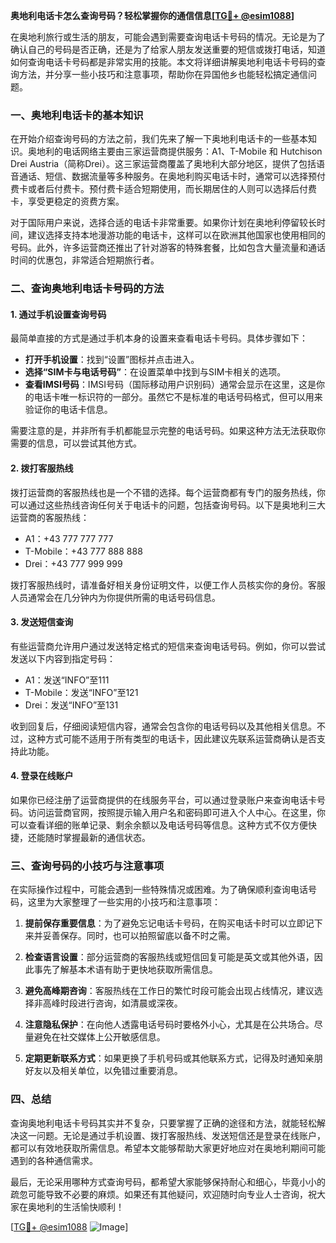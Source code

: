 **奥地利电话卡怎么查询号码？轻松掌握你的通信信息[[TG💪+ @esim1088](https://t.me/s/esim1088)]**

在奥地利旅行或生活的朋友，可能会遇到需要查询电话卡号码的情况。无论是为了确认自己的号码是否正确，还是为了给家人朋友发送重要的短信或拨打电话，知道如何查询电话卡号码都是非常实用的技能。本文将详细讲解奥地利电话卡号码的查询方法，并分享一些小技巧和注意事项，帮助你在异国他乡也能轻松搞定通信问题。

### 一、奥地利电话卡的基本知识

在开始介绍查询号码的方法之前，我们先来了解一下奥地利电话卡的一些基本知识。奥地利的电话网络主要由三家运营商提供服务：A1、T-Mobile 和 Hutchison Drei Austria（简称Drei）。这三家运营商覆盖了奥地利大部分地区，提供了包括语音通话、短信、数据流量等多种服务。在奥地利购买电话卡时，通常可以选择预付费卡或者后付费卡。预付费卡适合短期使用，而长期居住的人则可以选择后付费卡，享受更稳定的资费方案。

对于国际用户来说，选择合适的电话卡非常重要。如果你计划在奥地利停留较长时间，建议选择支持本地漫游功能的电话卡，这样可以在欧洲其他国家也使用相同的号码。此外，许多运营商还推出了针对游客的特殊套餐，比如包含大量流量和通话时间的优惠包，非常适合短期旅行者。

### 二、查询奥地利电话卡号码的方法

#### 1. 通过手机设置查询号码

最简单直接的方式是通过手机本身的设置来查看电话卡号码。具体步骤如下：

- **打开手机设置**：找到“设置”图标并点击进入。
- **选择“SIM卡与电话号码”**：在设置菜单中找到与SIM卡相关的选项。
- **查看IMSI号码**：IMSI号码（国际移动用户识别码）通常会显示在这里，这是你的电话卡唯一标识符的一部分。虽然它不是标准的电话号码格式，但可以用来验证你的电话卡信息。

需要注意的是，并非所有手机都能显示完整的电话号码。如果这种方法无法获取你需要的信息，可以尝试其他方式。

#### 2. 拨打客服热线

拨打运营商的客服热线也是一个不错的选择。每个运营商都有专门的服务热线，你可以通过这些热线咨询任何关于电话卡的问题，包括查询号码。以下是奥地利三大运营商的客服热线：

- A1：+43 777 777 777
- T-Mobile：+43 777 888 888
- Drei：+43 777 999 999

拨打客服热线时，请准备好相关身份证明文件，以便工作人员核实你的身份。客服人员通常会在几分钟内为你提供所需的电话号码信息。

#### 3. 发送短信查询

有些运营商允许用户通过发送特定格式的短信来查询电话号码。例如，你可以尝试发送以下内容到指定号码：

- A1：发送“INFO”至111
- T-Mobile：发送“INFO”至121
- Drei：发送“INFO”至131

收到回复后，仔细阅读短信内容，通常会包含你的电话号码以及其他相关信息。不过，这种方式可能不适用于所有类型的电话卡，因此建议先联系运营商确认是否支持此功能。

#### 4. 登录在线账户

如果你已经注册了运营商提供的在线服务平台，可以通过登录账户来查询电话卡号码。访问运营商官网，按照提示输入用户名和密码即可进入个人中心。在这里，你可以查看详细的账单记录、剩余余额以及电话号码等信息。这种方式不仅方便快捷，还能随时掌握最新的通信状态。

### 三、查询号码的小技巧与注意事项

在实际操作过程中，可能会遇到一些特殊情况或困难。为了确保顺利查询电话号码，这里为大家整理了一些实用的小技巧和注意事项：

1. **提前保存重要信息**：为了避免忘记电话卡号码，在购买电话卡时可以立即记下来并妥善保存。同时，也可以拍照留底以备不时之需。

2. **检查语言设置**：部分运营商的客服热线或短信回复可能是英文或其他外语，因此事先了解基本术语有助于更快地获取所需信息。

3. **避免高峰期咨询**：客服热线在工作日的繁忙时段可能会出现占线情况，建议选择非高峰时段进行咨询，如清晨或深夜。

4. **注意隐私保护**：在向他人透露电话号码时要格外小心，尤其是在公共场合。尽量避免在社交媒体上公开敏感信息。

5. **定期更新联系方式**：如果更换了手机号码或其他联系方式，记得及时通知亲朋好友以及相关单位，以免错过重要消息。

### 四、总结

查询奥地利电话卡号码其实并不复杂，只要掌握了正确的途径和方法，就能轻松解决这一问题。无论是通过手机设置、拨打客服热线、发送短信还是登录在线账户，都可以有效地获取所需信息。希望本文能够帮助大家更好地应对在奥地利期间可能遇到的各种通信需求。

最后，无论采用哪种方式查询号码，都希望大家能够保持耐心和细心，毕竟小小的疏忽可能导致不必要的麻烦。如果还有其他疑问，欢迎随时向专业人士咨询，祝大家在奥地利的生活愉快顺利！

[[TG💪+ @esim1088](https://t.me/s/esim1088) ![Image](https://i.postimg.cc/4NQfJmqS/Snipaste-2025-05-13-00-14-12.png)]